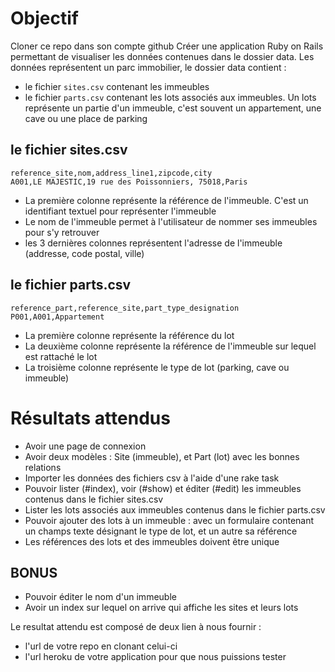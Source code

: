 # Objectif
Cloner ce repo dans son compte github
Créer une application Ruby on Rails permettant de visualiser les données contenues dans le dossier data.
Les données représentent un parc immobilier, le dossier data contient :
- le fichier `sites.csv` contenant les immeubles
- le fichier `parts.csv` contenant les lots associés aux immeubles. Un lots représente un partie d'un immeuble,
  c'est souvent un appartement, une cave ou une place de parking

## le fichier sites.csv
```
reference_site,nom,address_line1,zipcode,city
A001,LE MAJESTIC,19 rue des Poissonniers, 75018,Paris
```
- La première colonne représente la référence de l'immeuble. C'est un identifiant textuel pour représenter l'immeuble
- Le nom de l'immeuble permet à l'utilisateur de nommer ses immeubles pour s'y retrouver
- les 3 dernières colonnes représentent l'adresse de l'immeuble (addresse, code postal, ville)

## le fichier parts.csv
```
reference_part,reference_site,part_type_designation
P001,A001,Appartement
```
- La première colonne représente la référence du lot
- La deuxième colonne représente la référence de l'immeuble sur lequel est rattaché le lot
- La troisième colonne représente le type de lot (parking, cave ou immeuble)

# Résultats attendus
- Avoir une page de connexion
- Avoir deux modèles : Site (immeuble), et Part (lot) avec les bonnes relations
- Importer les données des fichiers csv à l'aide d'une rake task
- Pouvoir lister (#index), voir (#show) et éditer (#edit) les immeubles contenus dans le fichier sites.csv
- Lister les lots associés aux immeubles contenus dans le fichier parts.csv
- Pouvoir ajouter des lots à un immeuble : avec un formulaire contenant un champs texte désignant le type de lot, et un autre sa référence
- Les références des lots et des immeubles doivent être unique

## BONUS
- Pouvoir éditer le nom d'un immeuble
- Avoir un index sur lequel on arrive qui affiche les sites et leurs lots

Le resultat attendu est composé de deux lien à nous fournir :
- l'url de votre repo en clonant celui-ci
- l'url heroku de votre application pour que nous puissions tester
